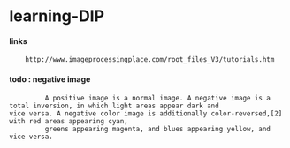 # learning-DIP


#### links

        http://www.imageprocessingplace.com/root_files_V3/tutorials.htm


#### todo : negative image

             A positive image is a normal image. A negative image is a total inversion, in which light areas appear dark and                            vice versa. A negative color image is additionally color-reversed,[2] with red areas appearing cyan, 
             greens appearing magenta, and blues appearing yellow, and vice versa.
